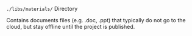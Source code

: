 `./libs/materials/` Directory

Contains documents files (e.g. .doc, .ppt) that typically do not go to the cloud, but stay offline until the project is published. 
